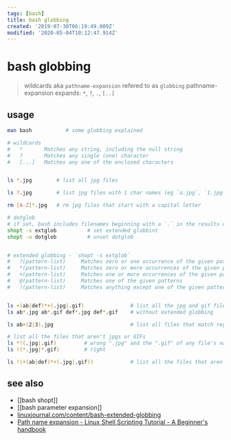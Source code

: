 ```yaml
---
tags: [bash]
title: bash globbing
created: '2019-07-30T06:19:49.009Z'
modified: '2020-05-04T10:12:47.914Z'
---
```


# bash globbing

> wildcards aka `pathname-expansion` refered to as `globbing`
> pathname-expansion expands: `*`, `?`, `.`, `[..]`

## usage
```sh
man bash           # some globbing explained

# wildcards
#   *       Matches any string, including the null string
#   ?       Matches any single (one) character
#   [...]   Matches any one of the enclosed characters


ls *.jpg        # list all jpg files

ls ?.jpg        # list jpg files with 1 char names (eg `a.jpg`, `1.jpg`)

rm [A-Z]*.jpg   # rm jpg files that start with a capital letter

# dotglob
# if set, bash includes filenames beginning with a `.` in the results of pathname expansion
shopt -s extglob          # set extended globbint
shopt -u dotglob          # unset dotglob


# extended globbing - `shopt -s extglob`
#   ?(pattern-list)     Matches zero or one occurrence of the given patterns
#   *(pattern-list)     Matches zero or more occurrences of the given patterns
#   +(pattern-list)     Matches one or more occurrences of the given patterns
#   @(pattern-list)     Matches one of the given patterns
#   !(pattern-list)     Matches anything except one of the given patterns


ls +(ab|def)*+(.jpg|.gif)               # list all the jpg and gif files that start with either "ab" or "def
ls ab*.jpg ab*.gif def*.jpg def*.gif    # without extended globbing

ls ab+(2|3).jpg                         # list all files that match regex "ab(2|3)+.jpg"

# list all the files that aren't jpgs or GIFs
ls *!(.jpg|.gif)         # wrong ".jpg" and the ".gif" of any file's name end up getting matched by the "*" and the null string at the end of the file
ls !(*.jpg|*.gif)        # right

ls !(+(ab|def)*+(.jpg|.gif))            # list all the files that aren't jpg or gif files and start with either "ab" or "def"
```

## see also
- [[bash shopt]]
- [[bash parameter expansion]]
- [linuxjournal.com/content/bash-extended-globbing](https://www.linuxjournal.com/content/bash-extended-globbing)
- [Path name expansion - Linux Shell Scripting Tutorial - A Beginner's handbook](http://bash.cyberciti.biz/guide/Path_name_expansion)


